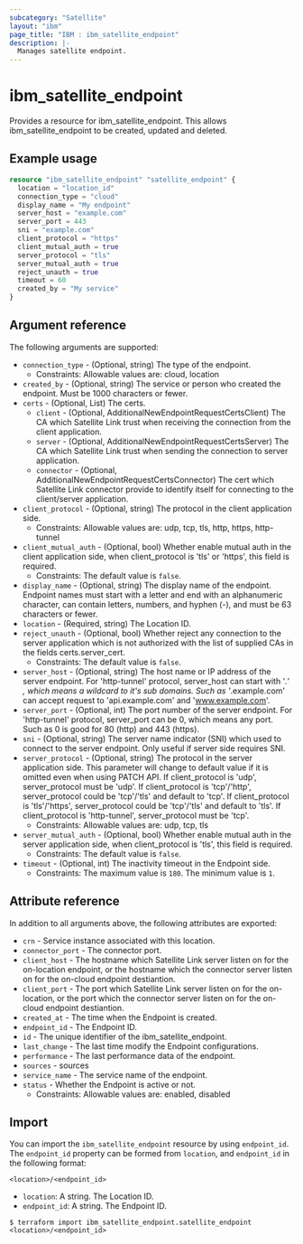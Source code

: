 ```yaml
---
subcategory: "Satellite"
layout: "ibm"
page_title: "IBM : ibm_satellite_endpoint"
description: |-
  Manages satellite endpoint.
---
```


# ibm_satellite_endpoint

Provides a resource for ibm_satellite_endpoint. This allows ibm_satellite_endpoint to be created, updated and deleted.

## Example usage

```terraform
resource "ibm_satellite_endpoint" "satellite_endpoint" {
  location = "location_id"
  connection_type = "cloud"
  display_name = "My endpoint"
  server_host = "example.com"
  server_port = 443
  sni = "example.com"
  client_protocol = "https"
  client_mutual_auth = true
  server_protocol = "tls"
  server_mutual_auth = true
  reject_unauth = true
  timeout = 60
  created_by = "My service"
}
```

## Argument reference

The following arguments are supported:


* `connection_type` - (Optional, string) The type of the endpoint.
  * Constraints: Allowable values are: cloud, location
* `created_by` - (Optional, string) The service or person who created the endpoint. Must be 1000 characters or fewer.
* `certs` - (Optional, List) The certs.
  * `client` - (Optional, AdditionalNewEndpointRequestCertsClient) The CA which Satellite Link trust when receiving the connection from the client application.
  * `server` - (Optional, AdditionalNewEndpointRequestCertsServer) The CA which Satellite Link trust when sending the connection to server application.
  * `connector` - (Optional, AdditionalNewEndpointRequestCertsConnector) The cert which Satellite Link connector provide to identify itself for connecting to the client/server application.  
* `client_protocol` - (Optional, string) The protocol in the client application side.
  * Constraints: Allowable values are: udp, tcp, tls, http, https, http-tunnel
* `client_mutual_auth` - (Optional, bool) Whether enable mutual auth in the client application side, when client_protocol is 'tls' or 'https', this field is required.
  * Constraints: The default value is `false`.  
* `display_name` - (Optional, string) The display name of the endpoint. Endpoint names must start with a letter and end with an alphanumeric character, can contain letters, numbers, and hyphen (-), and must be 63 characters or fewer.
* `location` - (Required, string) The Location ID.
* `reject_unauth` - (Optional, bool) Whether reject any connection to the server application which is not authorized with the list of supplied CAs in the fields certs.server_cert.
  * Constraints: The default value is `false`.
* `server_host` - (Optional, string) The host name or IP address of the server endpoint. For 'http-tunnel' protocol, server_host can start with '*.' , which means a wildcard to it's sub domains. Such as '*.example.com' can accept request to 'api.example.com' and 'www.example.com'.
* `server_port` - (Optional, int) The port number of the server endpoint. For 'http-tunnel' protocol, server_port can be 0, which means any port. Such as 0 is good for 80 (http) and 443 (https).
* `sni` - (Optional, string) The server name indicator (SNI) which used to connect to the server endpoint. Only useful if server side requires SNI.
* `server_protocol` - (Optional, string) The protocol in the server application side. This parameter will change to default value if it is omitted even when using PATCH API. If client_protocol is 'udp', server_protocol must be 'udp'. If client_protocol is 'tcp'/'http', server_protocol could be 'tcp'/'tls' and default to 'tcp'. If client_protocol is 'tls'/'https', server_protocol could be 'tcp'/'tls' and default to 'tls'. If client_protocol is 'http-tunnel', server_protocol must be 'tcp'.
  * Constraints: Allowable values are: udp, tcp, tls
* `server_mutual_auth` - (Optional, bool) Whether enable mutual auth in the server application side, when client_protocol is 'tls', this field is required.
  * Constraints: The default value is `false`.
* `timeout` - (Optional, int) The inactivity timeout in the Endpoint side.
  * Constraints: The maximum value is `180`. The minimum value is `1`.


## Attribute reference

In addition to all arguments above, the following attributes are exported:

* `crn` - Service instance associated with this location.
* `connector_port` - The connector port.
* `client_host` - The hostname which Satellite Link server listen on for the on-location endpoint, or the hostname which the connector server listen on for the on-cloud endpoint destiantion.
* `client_port` - The port which Satellite Link server listen on for the on-location, or the port which the connector server listen on for the on-cloud endpoint destiantion.
* `created_at` - The time when the Endpoint is created.
* `endpoint_id` - The Endpoint ID.
* `id` - The unique identifier of the ibm_satellite_endpoint.
* `last_change` - The last time modify the Endpoint configurations.
* `performance` - The last performance data of the endpoint.
* `sources` - sources
* `service_name` - The service name of the endpoint.
* `status` - Whether the Endpoint is active or not.
  * Constraints: Allowable values are: enabled, disabled

## Import

You can import the `ibm_satellite_endpoint` resource by using `endpoint_id`.
The `endpoint_id` property can be formed from `location`, and `endpoint_id` in the following format:

```
<location>/<endpoint_id>
```
* `location`: A string. The Location ID.
* `endpoint_id`: A string. The Endpoint ID.

```
$ terraform import ibm_satellite_endpoint.satellite_endpoint <location>/<endpoint_id>
```
